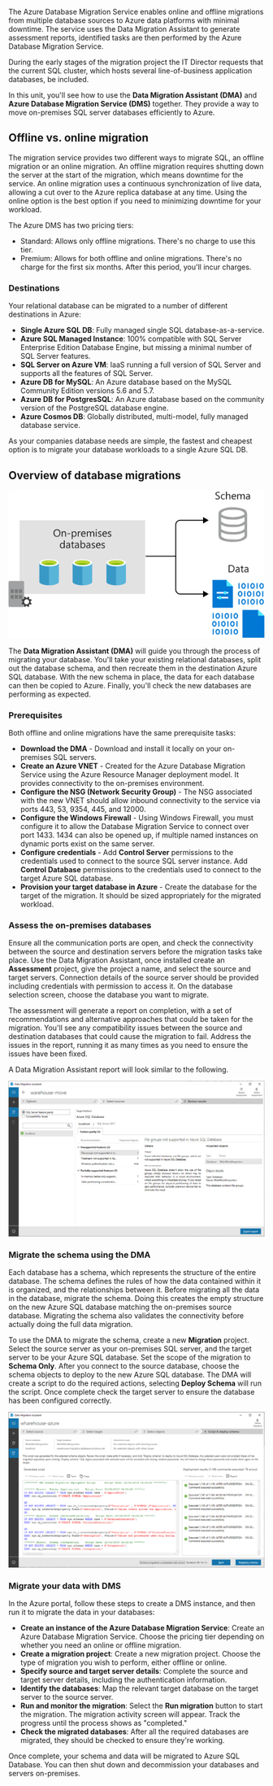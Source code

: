 The Azure Database Migration Service enables online and offline migrations from multiple database sources to Azure data platforms with minimal downtime. The service uses the Data Migration Assistant to generate assessment reports, identified tasks are then performed by the Azure Database Migration Service.

During the early stages of the migration project the IT Director requests that the current SQL cluster, which hosts several line-of-business application databases, be included.

In this unit, you'll see how to use the **Data Migration Assistant (DMA)** and **Azure Database Migration Service (DMS)** together. They provide a way to move on-premises SQL server databases efficiently to Azure.

## Offline vs. online migration

The migration service provides two different ways to migrate SQL, an offline migration or an online migration. An offline migration requires shutting down the server at the start of the migration, which means downtime for the service. An online migration uses a continuous synchronization of live data, allowing a cut over to the Azure replica database at any time. Using the online option is the best option if you need to minimizing downtime for your workload.

The Azure DMS has two pricing tiers:

- Standard: Allows only offline migrations. There's no charge to use this tier.
- Premium: Allows for both offline and online migrations. There's no charge for the first six months. After this period, you'll incur charges.

### Destinations

Your relational database can be migrated to a number of different destinations in Azure:

- **Single Azure SQL DB**: Fully managed single SQL database-as-a-service.
- **Azure SQL Managed Instance**: 100% compatible with SQL Server Enterprise Edition Database Engine, but missing a minimal number of SQL Server features.
- **SQL Server on Azure VM**: IaaS running a full version of SQL Server and supports all the features of SQL Server.
- **Azure DB for MySQL**: An Azure database based on the MySQL Community Edition versions 5.6 and 5.7.
- **Azure DB for PostgresSQL**: An Azure database based on the community version of the PostgreSQL database engine.
- **Azure Cosmos DB**: Globally distributed, multi-model, fully managed database service.

As your companies database needs are simple, the fastest and cheapest option is to migrate your database workloads to a single Azure SQL DB.

## Overview of database migrations

![Database migrations](../media/5-database-migration.svg)

The **Data Migration Assistant (DMA)** will guide you through the process of migrating your database. You'll take your existing relational databases, split out the database schema, and then recreate them in the destination Azure SQL database. With the new schema in place, the data for each database can then be copied to Azure. Finally, you'll check the new databases are performing as expected.

### Prerequisites

Both offline and online migrations have the same prerequisite tasks:

- **Download the DMA** - Download and install it locally on your on-premises SQL servers.
- **Create an Azure VNET** - Created for the Azure Database Migration Service using the Azure Resource Manager deployment model. It provides connectivity to the on-premises environment.
- **Configure the NSG (Network Security Group)** - The NSG associated with the new VNET should allow inbound connectivity to the service via ports 443, 53, 9354, 445, and 12000.
- **Configure the Windows Firewall** - Using Windows Firewall, you must configure it to allow the Database Migration Service to connect over port 1433. 1434 can also be opened up, if multiple named instances on dynamic ports exist on the same server.
- **Configure credentials** - Add **Control Server** permissions to the credentials used to connect to the source SQL server instance. Add **Control Database** permissions to the credentials used to connect to the target Azure SQL database.
- **Provision your target database in Azure** - Create the database for the target of the migration. It should be sized appropriately for the migrated workload.

### Assess the on-premises databases

Ensure all the communication ports are open, and check the connectivity between the source and destination servers before the migration tasks take place. Use the Data Migration Assistant, once installed create an **Assessment** project, give the project a name, and select the source and target servers. Connection details of the source server should be provided including credentials with permission to access it. On the database selection screen, choose the database you want to migrate.

The assessment will generate a report on completion, with a set of recommendations and alternative approaches that could be taken for the migration. You'll see any compatibility issues between the source and destination databases that could cause the migration to fail. Address the issues in the report, running it as many times as you need to ensure the issues have been fixed.

A Data Migration Assistant report will look similar to the following.

![Sample DMA Report](../media/5-dma-assessment.png)  

### Migrate the schema using the DMA

Each database has a schema, which represents the structure of the entire database. The schema defines the rules of how the data contained within it is organized, and the relationships between it. Before migrating all the data in the database, migrate the schema. Doing this creates the empty structure on the new Azure SQL database matching the on-premises source database. Migrating the schema also validates the connectivity before actually doing the full data migration.

To use the DMA to migrate the schema, create a new **Migration** project. Select the source server as your on-premises SQL server, and the target server to be your Azure SQL database. Set the scope of the migration to **Schema Only**. After you connect to the source database, choose the schema objects to deploy to the new Azure SQL database. The DMA will create a script to do the required actions, selecting **Deploy Schema** will run the script. Once complete check the target server to ensure the database has been configured correctly.

![Screenshot of the DMA exporting a schema](../media/5-dma-migrate-schema.png)

### Migrate your data with DMS

In the Azure portal, follow these steps to create a DMS instance, and then run it to migrate the data in your databases:

- **Create an instance of the Azure Database Migration Service**: Create an Azure Database Migration Service. Choose the pricing tier depending on whether you need an online or offline migration.
- **Create a migration project**: Create a new migration project. Choose the type of migration you wish to perform, either offline or online.
- **Specify source and target server details**: Complete the source and target server details, including the authentication information.
- **Identify the databases**: Map the relevant target database on the target server to the source server.
- **Run and monitor the migration**: Select the **Run migration** button to start the migration. The migration activity screen will appear. Track the progress until the process shows as "completed."
- **Check the migrated databases**: After all the required databases are migrated, they should be checked to ensure they're working.

Once complete, your schema and data will be migrated to Azure SQL Database. You can then shut down and decommission your databases and servers on-premises.
